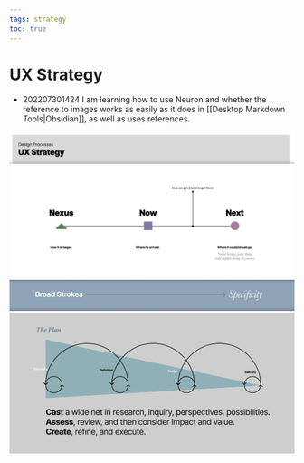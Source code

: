 ```yaml
---
tags: strategy
toc: true
---
```


# UX Strategy

- 202207301424 I am learning how to use Neuron and whether the reference to images works as easily as it does in [[Desktop Markdown Tools|Obsidian]], as well as uses references.


![Strategy Timeline](../assets/img/UX-Strategy-Process-Timeline.png)
![Strategy Funnel](../assets/img/UX-Strategy-Process-Funnel.png)
![Strategy Stages](../assets/img/UX-Strategy-Process-Stages.png)




